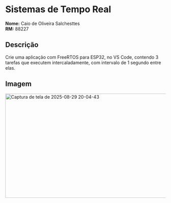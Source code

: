 # Sistemas de Tempo Real

**Nome:** Caio de Oliveira Salchesttes  
**RM:** 88227

## Descrição

Crie uma aplicação com FreeRTOS para ESP32, no VS
Code, contendo 3 tarefas que executem intercaladamente,
com intervalo de 1 segundo entre elas.

## Imagem

<img width="1130" height="328" alt="Captura de tela de 2025-08-29 20-04-43" src="https://github.com/user-attachments/assets/f06ca542-e54f-4943-94ea-15d052e67f4b" />

